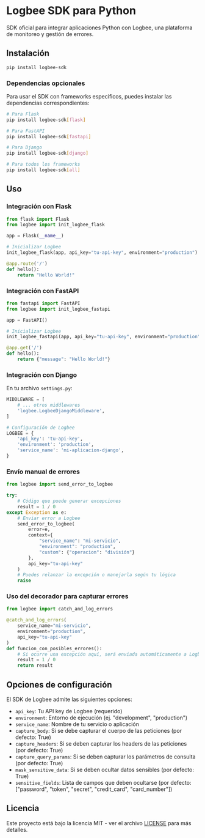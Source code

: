# Logbee SDK para Python

SDK oficial para integrar aplicaciones Python con Logbee, una plataforma de monitoreo y gestión de errores.

## Instalación

```bash
pip install logbee-sdk
```

### Dependencias opcionales

Para usar el SDK con frameworks específicos, puedes instalar las dependencias correspondientes:

```bash
# Para Flask
pip install logbee-sdk[flask]

# Para FastAPI
pip install logbee-sdk[fastapi]

# Para Django
pip install logbee-sdk[django]

# Para todos los frameworks
pip install logbee-sdk[all]
```

## Uso

### Integración con Flask

```python
from flask import Flask
from logbee import init_logbee_flask

app = Flask(__name__)

# Inicializar Logbee
init_logbee_flask(app, api_key="tu-api-key", environment="production")

@app.route('/')
def hello():
    return "Hello World!"
```

### Integración con FastAPI

```python
from fastapi import FastAPI
from logbee import init_logbee_fastapi

app = FastAPI()

# Inicializar Logbee
init_logbee_fastapi(app, api_key="tu-api-key", environment="production")

@app.get('/')
def hello():
    return {"message": "Hello World!"}
```

### Integración con Django

En tu archivo `settings.py`:

```python
MIDDLEWARE = [
    # ... otros middlewares
    'logbee.LogbeeDjangoMiddleware',
]

# Configuración de Logbee
LOGBEE = {
    'api_key': 'tu-api-key',
    'environment': 'production',
    'service_name': 'mi-aplicacion-django',
}
```

### Envío manual de errores

```python
from logbee import send_error_to_logbee

try:
    # Código que puede generar excepciones
    result = 1 / 0
except Exception as e:
    # Enviar error a Logbee
    send_error_to_logbee(
        error=e,
        context={
            "service_name": "mi-servicio",
            "environment": "production",
            "custom": {"operacion": "división"}
        },
        api_key="tu-api-key"
    )
    # Puedes relanzar la excepción o manejarla según tu lógica
    raise
```

### Uso del decorador para capturar errores

```python
from logbee import catch_and_log_errors

@catch_and_log_errors(
    service_name="mi-servicio",
    environment="production",
    api_key="tu-api-key"
)
def funcion_con_posibles_errores():
    # Si ocurre una excepción aquí, será enviada automáticamente a Logbee
    result = 1 / 0
    return result
```

## Opciones de configuración

El SDK de Logbee admite las siguientes opciones:

- `api_key`: Tu API key de Logbee (requerido)
- `environment`: Entorno de ejecución (ej. "development", "production")
- `service_name`: Nombre de tu servicio o aplicación
- `capture_body`: Si se debe capturar el cuerpo de las peticiones (por defecto: True)
- `capture_headers`: Si se deben capturar los headers de las peticiones (por defecto: True)
- `capture_query_params`: Si se deben capturar los parámetros de consulta (por defecto: True)
- `mask_sensitive_data`: Si se deben ocultar datos sensibles (por defecto: True)
- `sensitive_fields`: Lista de campos que deben ocultarse (por defecto: ["password", "token", "secret", "credit_card", "card_number"])

## Licencia

Este proyecto está bajo la licencia MIT - ver el archivo [LICENSE](LICENSE) para más detalles.
